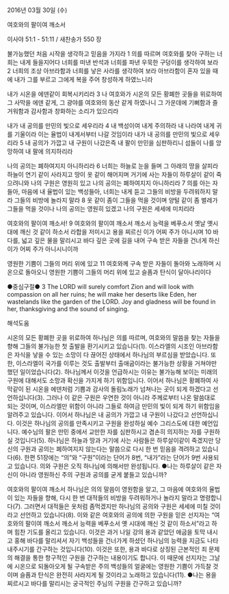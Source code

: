 2016년 03월 30일 (수)

여호와의 팔이여 깨소서



이사야 51:1 - 51:11 / 새찬송가 550 장


불가능했던 처음 시작을 생각하고 믿음을 가지라
1 의를 따르며 여호와를 찾아 구하는 너희는 내게 들을지어다 너희를 떠낸 반석과 너희를 파낸 우묵한 구덩이를 생각하여 보라 2 너희의 조상 아브라함과 너희를 낳은 사라를 생각하여 보라 아브라함이 혼자 있을 때에 내가 그를 부르고 그에게 복을 주어 창성하게 하였느니라

내가 시온을 에덴같이 회복시키리라 
3 나 여호와가 시온의 모든 황폐한 곳들을 위로하여 그 사막을 에덴 같게, 그 광야를 여호와의 동산 같게 하였나니 그 가운데에 기뻐함과 즐거워함과 감사함과 창화하는 소리가 있으리라

내가 내 공의를 만민의 빛으로 세우리라
4 내 백성이여 내게 주의하라 내 나라여 내게 귀를 기울이라 이는 율법이 내게서부터 나갈 것임이라 내가 내 공의를 만민의 빛으로 세우리라 5 내 공의가 가깝고 내 구원이 나갔은즉 내 팔이 만민을 심판하리니 섬들이 나를 앙망하여 내 팔에 의지하리라

나의 공의는 폐하여지지 아니하리라
6 너희는 하늘로 눈을 들며 그 아래의 땅을 살피라 하늘이 연기 같이 사라지고 땅이 옷 같이 해어지며 거기에 사는 자들이 하루살이 같이 죽으려니와 나의 구원은 영원히 있고 나의 공의는 폐하여지지 아니하리라 7 의를 아는 자들아, 마음에 내 율법이 있는 백성들아, 너희는 내게 듣고 그들의 비방을 두려워하지 말라 그들의 비방에 놀라지 말라 8 옷 같이 좀이 그들을 먹을 것이며 양털 같이 좀 벌레가 그들을 먹을 것이나 나의 공의는 영원히 있겠고 나의 구원은 세세에 미치리라

여호와의 팔이여 깨소서!
9 여호와의 팔이여 깨소서 깨소서 능력을 베푸소서 옛날 옛시대에 깨신 것 같이 하소서 라합을 저미시고 용을 찌르신 이가 어찌 주가 아니시며 10 바다를, 넓고 깊은 물을 말리시고 바다 깊은 곳에 길을 내어 구속 받은 자들을 건너게 하신 이가 어찌 주가 아니시니이까

영원한 기쁨이 그들의 머리 위에 있고 
11 여호와께 구속 받은 자들이 돌아와 노래하며 시온으로 돌아오니 영원한 기쁨이 그들의 머리 위에 있고 슬픔과 탄식이 달아나리이다

●중심구절● 3 The LORD will surely comfort Zion and will look with compassion on all her ruins; he will make her deserts like Eden, her wastelands like the garden of the LORD. Joy and gladness will be found in her, thanksgiving and the sound of singing.

해석도움





시온의 모든 황폐한 곳을 위로하여
하나님은 의를 따르며, 여호와의 말씀을 찾는 자들을 향해 그들의 불가능한 첫 출발을 환기시키고 있습니다(1). 이스라엘의 시조인 아브라함은 자식을 낳을 수 있는 소망이 다 끊어진 상태에서 하나님의 부르심을 받았습니다. 또한, 이스라엘이 국가를 이루는 것도 출발부터 출애굽이라는 불가능한 상황을 거쳐야만 했던 일이었습니다(2). 하나님께서 이것을 언급하시는 이유는 불가능해 보이는 미래의 구원에 대해서도 소망과 확신을 가지게 하기 위함입니다. 이어서 하나님은 황폐하여 사막같이 된 시온을 에덴처럼 기쁨과 감사의 돌림노래가 넘쳐나는 곳이 되게 하겠다고 선언하십니다(3). 그러나 이 같은 구원은 우연한 것이 아니라 주께로부터 나온 말씀대로 되는 것이며, 이스라엘만 위함이 아니라 그들로 하여금 만민의 빛이 되게 하기 위함임을 알려주고 있습니다. 이어서 하나님은 내 공의가 가깝고 내 구원이 나갔다고 선언하십니다. 이것은 하나님의 공의를 만족시키고 구원을 완성하실 예수 그리스도에 대한 예언입니다. 예수님의 팔은 만민 중에서 교만한 자를 심판하시고 겸손히 의지하는 자를 구원하실 것입니다(5). 하나님은 하늘과 땅과 거기에 사는 사람들은 하루살이같이 죽겠지만 당신의 구원과 공의는 폐하여지지 않는다는 말씀으로 다시 한 번 믿음을 격려하고 있습니다(6). 한편 51장에는 “의”와 “구원”이라는 단어가 8번, “내가”라는 단어가 9번 사용되고 있습니다. 의와 구원은 오직 하나님에 의해서만 완성됩니다.
●나는 하루살이 같은 자신이 아니라 영원하신 주의 구원과 공의를 굳게 붙들고 있습니까? 

여호와의 팔이여 깨소서
하나님은 의의 말씀이 영원함을 알고, 그 마음에 여호와의 율법이 있는 자들을 향해, 다시 한 번 대적들의 비방을 두려워하거나 놀라지 말라고 명령합니다(7). 그러면서 대적들은 옷처럼 좀먹겠지만 하나님의 공의와 구원은 세세에 미칠 것이라고 선언하고 있습니다(8). 이와 같은 여호와의 공의에 의한 구원을 믿은 선지자는 “여호와의 팔이여 깨소서 깨소서 능력을 베푸소서 옛 시대에 깨신 것 같이 하소서”라고 하며 힘찬 기도를 올리고 있습니다. 이것은 과거 나일 강의 용과 같았던 애굽을 토막 내시고 홍해 바다를 말리셔서 자기 백성들을 건너가게 하셨던 하나님의 능력을 지금도 나타내주시기를 간구하는 것입니다(10). 이것은 또한, 용과 바다로 상징된 근본적인 죄 문제의 해결을 통한 항구적인 구원을 간구하는 내용이기도 합니다. 이 때문에 선지자는 그날에 시온으로 되돌아오게 될 구속받은 주의 백성들의 얼굴에는 영원한 기쁨이 가득찰 것이며 슬픔과 탄식은 완전히 사라지게 될 것이라고 노래하고 있습니다(11). 
●나는 용을 찌르시고 바다를 말리시는 궁극적인 주님의 구원을 간구하고 있습니까?